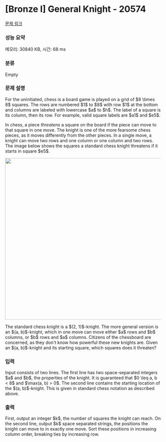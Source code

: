 # [Bronze I] General Knight - 20574 

[문제 링크](https://www.acmicpc.net/problem/20574) 

### 성능 요약

메모리: 30840 KB, 시간: 68 ms

### 분류

Empty

### 문제 설명

<p>For the uninitiated, chess is a board game is played on a grid of $8 \times 8$ squares. The rows are numbered $1$ to $8$ with row $1$ at the bottom and columns are labeled with lowercase $a$ to $h$. The label of a square is its column, then its row. For example, valid square labels are $a1$ and $e5$.</p>

<p>In chess, a piece <em>threatens</em> a square on the board if the piece can move to that square in one move. The knight is one of the more fearsome chess pieces, as it moves differently from the other pieces. In a single move, a knight can move two rows and one column or one column and two rows. The image below shows the squares a standard chess knight threatens if it starts in square $e5$.</p>

<p style="text-align: center;"><img alt="" src="" style="width: 512px; height: 522px;"></p>

<p>The standard chess knight is a $(2, 1)$-knight. The more general version is an $(a, b)$-knight, which in one move can move either $a$ rows and $b$ columns, or $b$ rows and $a$ columns. Citizens of the chessboard are concerned, as they don't know how powerful these new knights are. Given an $(a, b)$-knight and its starting square, which squares does it threaten?</p>

### 입력 

 <p>Input consists of two lines. The first line has two space-separated integers $a$ and $b$, the properties of the knight. It is guaranteed that $0 \leq a, b < 8$ and $\max(a, b) > 0$. The second line contains the starting location of the $(a, b)$-knight. This is given in standard chess notation as described above.</p>

### 출력 

 <p>First, output an integer $k$, the number of squares the knight can reach. On the second line, output $k$ space separated strings, the positions the knight can move to in exactly one move. Sort these positions in increasing column order, breaking ties by increasing row.</p>

